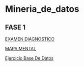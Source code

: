 # Mineria_de_datos
## FASE 1

[EXAMEN DIAGNOSTICO](https://github.com/LuisNavarro22/Mineria_de_datos/blob/main/Examen_1866581.pdf)

[MAPA MENTAL](https://github.com/LuisNavarro22/Mineria_de_datos/blob/main/MapaMental_1_1866581.pdf)

[Ejercicio Base De Datos](https://github.com/OviedoMarco/Mineria_de_datos/blob/main/Equipo_9-Ejercicio%20base%20de%20datos.pptx.pdf)
